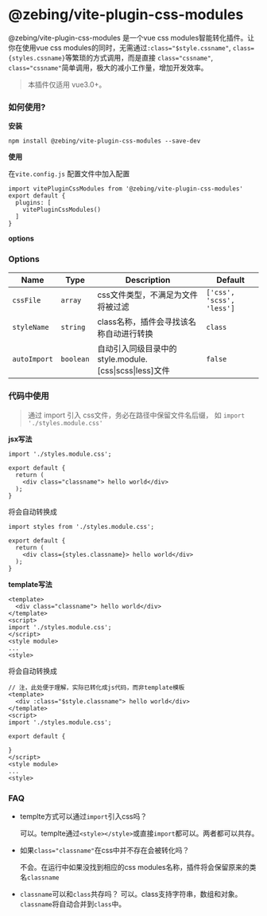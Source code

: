 # @zebing/vite-plugin-css-modules
@zebing/vite-plugin-css-modules 是一个vue css modules智能转化插件。让你在使用vue css modules的同时，无需通过`:class="$style.cssname"`, `class={styles.cssname}`等繁琐的方式调用，而是直接 `class="cssname"`, `class="cssname"`简单调用，极大的减小工作量，增加开发效率。

> 本插件仅适用 vue3.0+。

### 如何使用?
**安装**
```
npm install @zebing/vite-plugin-css-modules --save-dev
```
**使用**

在```vite.config.js``` 配置文件中加入配置
```
import vitePluginCssModules from '@zebing/vite-plugin-css-modules'
export default {
  plugins: [
    vitePluginCssModules()
  ]
}
```

**options**
### Options

|Name|Type|Description|Default|
|---|---|---|---|
|`cssFile`|`array`| css文件类型，不满足为文件将被过滤 |`['css', 'scss', 'less']`|
|`styleName`|`string`| class名称，插件会寻找该名称自动进行转换 |`class`|
|`autoImport`|`boolean`| 自动引入同级目录中的style.module.[css\|scss\|less]文件 | `false` |

### 代码中使用
> 通过 import 引入 css文件，务必在路径中保留文件名后缀， 如 `import './styles.module.css'`

**jsx写法**
```
import './styles.module.css';

export default {
  return (
    <div class="classname"> hello world</div>
  );
}
```
将会自动转换成
```
import styles from './styles.module.css';

export default {
  return (
    <div class={styles.classname}> hello world</div>
  );
}
```

**template写法**
```
<template>
  <div class="classname"> hello world</div>
</template>
<script>
import './styles.module.css';
</script>
<style module>
...
<style>
```
将会自动转换成
```
// 注，此处便于理解，实际已转化成js代码，而非template模板
<template>
  <div :class="$style.classname"> hello world</div>
</template>
<script>
import './styles.module.css';

export default {

}
</script>
<style module>
...
<style>
```

### FAQ 
* templte方式可以通过`import`引入css吗？

  可以。templte通过`<style></style>`或直接`import`都可以。两者都可以共存。

* 如果`class="classname"`在css中并不存在会被转化吗？

  不会。在运行中如果没找到相应的css modules名称，插件将会保留原来的类名`classname`

* `classname`可以和`class`共存吗？
  可以。class支持字符串，数组和对象。`classname`将自动合并到`class`中。
